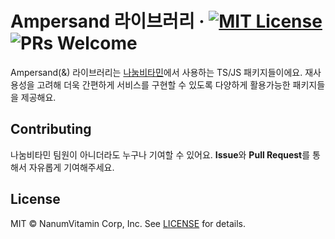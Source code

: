 # Ampersand 라이브러리 &middot; [![MIT License](https://img.shields.io/badge/license-MIT-blue.svg)](https://github.com/toss/slash/blob/main/LICENSE) ![PRs Welcome](https://img.shields.io/badge/PRs-welcome-brightgreen.svg)

Ampersand(&) 라이브러리는 [나눔비타민](https://www.nanumnavi.com/)에서 사용하는 TS/JS 패키지들이에요. 재사용성을 고려해 더욱 간편하게 서비스를 구현할 수 있도록 다양하게 활용가능한 패키지들을 제공해요.

## Contributing

나눔비타민 팀원이 아니더라도 누구나 기여할 수 있어요. **Issue**와 **Pull Request**를 통해서 자유롭게 기여해주세요.

## License

MIT © NanumVitamin Corp, Inc. See [LICENSE](./LICENSE) for details.
